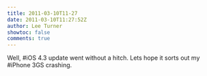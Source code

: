 ```yaml
---
title: 2011-03-10T11-27
date: 2011-03-10T11:27:52Z
author: Lee Turner
showtoc: false
comments: true
---
```


Well, #iOS 4.3 update went without a hitch.  Lets hope it sorts out my #iPhone 3GS crashing.


